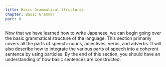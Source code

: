 ```yaml
---
title: Basic Grammatical Structures
chapter: Basic Grammar
part: 0
---
```


Now that we have learned how to write Japanese, we can begin going over the basic grammatical structure of the language. This section primarily covers all the parts of speech: nouns, adjectives, verbs, and adverbs. It will also describe how to integrate the various parts of speech into a coherent sentence by using particles. By the end of this section, you should have an understanding of how basic sentences are constructed.
